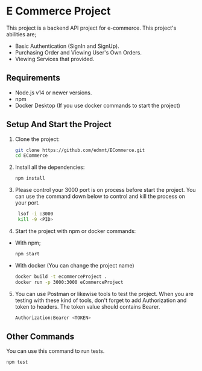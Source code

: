 # E Commerce Project

This project is a backend API project for e-commerce.
This project's abilities are;
  - Basic Authentication (SignIn and SignUp).
  - Purchasing Order and Viewing User's Own Orders.
  - Viewing Services that provided. 

## Requirements

- Node.js v14 or newer versions.
- npm
- Docker Desktop (If you use docker commands to start the project)

## Setup And Start the Project

1. Clone the project:

    ```bash
    git clone https://github.com/edmnt/ECommerce.git
    cd ECommerce
    ```

2. Install all the dependencies:

    ```bash
    npm install
    ```
3. Please control your 3000 port is on process before start the project. You can use the command down below to control and kill the process on your port.
   ```bash
    lsof -i :3000
    kill -9 <PID>
    ```

4. Start the project with npm or docker commands:
  - With npm;
    ```bash
    npm start
    ```
  - With docker (You can change the project name)
    ```bash
    docker build -t ecommerceProject .
    docker run -p 3000:3000 eCommerceProject
     ```

5. You can use Postman or likewise tools to test the project. When you are testing with these kind of tools, don't forget to add Authorization and token to headers. The token value should contains Bearer.
    ```bash
    Authorization:Bearer <TOKEN>
    ```  

## Other Commands

You can use this command to run tests.


  ```bash
  npm test
  ```